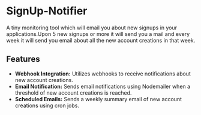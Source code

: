# SignUp-Notifier

A tiny monitoring tool which will email you about new signups in your applications.Upon 5 new signups or more it will send you a mail and every week it will send you email about all the new account creations in that week.

## Features

- **Webhook Integration:** Utilizes webhooks to receive notifications about new account creations.
- **Email Notification:** Sends email notifications using Nodemailer when a threshold of new account creations is reached.
- **Scheduled Emails:** Sends a weekly summary email of new account creations using cron jobs.
